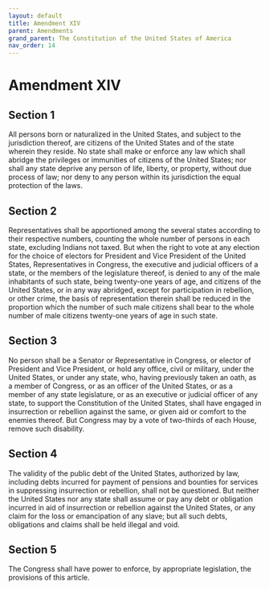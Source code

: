 ```yaml
---
layout: default
title: Amendment XIV
parent: Amendments
grand_parent: The Constitution of the United States of America
nav_order: 14
---
```


# Amendment XIV

## Section 1

All persons born or naturalized in the United States, and subject to the jurisdiction thereof, are citizens of the United States and of the state wherein they reside. No state shall make or enforce any law which shall abridge the privileges or immunities of citizens of the United States; nor shall any state deprive any person of life, liberty, or property, without due process of law; nor deny to any person within its jurisdiction the equal protection of the laws.

## Section 2

Representatives shall be apportioned among the several states according to their respective numbers, counting the whole number of persons in each state, excluding Indians not taxed. But when the right to vote at any election for the choice of electors for President and Vice President of the United States, Representatives in Congress, the executive and judicial officers of a state, or the members of the legislature thereof, is denied to any of the male inhabitants of such state, being twenty-one years of age, and citizens of the United States, or in any way abridged, except for participation in rebellion, or other crime, the basis of representation therein shall be reduced in the proportion which the number of such male citizens shall bear to the whole number of male citizens twenty-one years of age in such state.

## Section 3

No person shall be a Senator or Representative in Congress, or elector of President and Vice President, or hold any office, civil or military, under the United States, or under any state, who, having previously taken an oath, as a member of Congress, or as an officer of the United States, or as a member of any state legislature, or as an executive or judicial officer of any state, to support the Constitution of the United States, shall have engaged in insurrection or rebellion against the same, or given aid or comfort to the enemies thereof. But Congress may by a vote of two-thirds of each House, remove such disability.

## Section 4

The validity of the public debt of the United States, authorized by law, including debts incurred for payment of pensions and bounties for services in suppressing insurrection or rebellion, shall not be questioned. But neither the United States nor any state shall assume or pay any debt or obligation incurred in aid of insurrection or rebellion against the United States, or any claim for the loss or emancipation of any slave; but all such debts, obligations and claims shall be held illegal and void.

## Section 5

The Congress shall have power to enforce, by appropriate legislation, the provisions of this article.